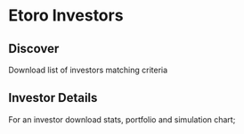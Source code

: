 # Etoro Investors

## Discover

Download list of investors matching criteria

## Investor Details

For an investor download stats, portfolio and simulation chart;
